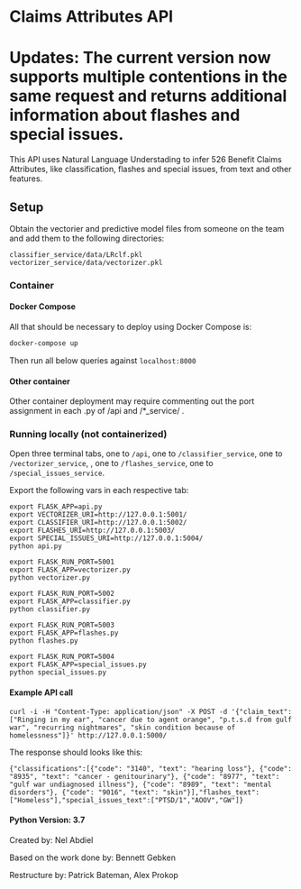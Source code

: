 # Claims Attributes API

# Updates: The current version now supports multiple contentions in the same request and returns additional information about flashes and special issues.

This API uses Natural Language Understading to infer 526 Benefit Claims Attributes, like classification, flashes and special issues, from text and other features.

## Setup

Obtain the vectorier and predictive model files from someone on the team and add them to the following directories:

```
classifier_service/data/LRclf.pkl
vectorizer_service/data/vectorizer.pkl
```

### Container

#### Docker Compose

All that should be necessary to deploy using Docker Compose is:

```bash
docker-compose up
```

Then run all below queries against `localhost:8000`

#### Other container

Other container deployment may require commenting out the port assignment in each .py of /api and /\*\_service/ .

### Running locally (not containerized)

Open three terminal tabs, one to `/api`, one to `/classifier_service`, one to `/vectorizer_service`, , one to `/flashes_service`, one to `/special_issues_service`.

Export the following vars in each respective tab:

```
export FLASK_APP=api.py
export VECTORIZER_URI=http://127.0.0.1:5001/
export CLASSIFIER_URI=http://127.0.0.1:5002/
export FLASHES_URI=http://127.0.0.1:5003/
export SPECIAL_ISSUES_URI=http://127.0.0.1:5004/
python api.py
```

```
export FLASK_RUN_PORT=5001
export FLASK_APP=vectorizer.py
python vectorizer.py
```

```
export FLASK_RUN_PORT=5002
export FLASK_APP=classifier.py
python classifier.py
```

```
export FLASK_RUN_PORT=5003
export FLASK_APP=flashes.py
python flashes.py
```

```
export FLASK_RUN_PORT=5004
export FLASK_APP=special_issues.py
python special_issues.py
```

#### Example API call

```
curl -i -H "Content-Type: application/json" -X POST -d '{"claim_text":["Ringing in my ear", "cancer due to agent orange", "p.t.s.d from gulf war", "recurring nightmares", "skin condition because of homelessness"]}' http://127.0.0.1:5000/
```

The response should looks like this:

```
{"classifications":[{"code": "3140", "text": "hearing loss"}, {"code": "8935", "text": "cancer - genitourinary"}, {"code": "8977", "text": "gulf war undiagnosed illness"}, {"code": "8989", "text": "mental disorders"}, {"code": "9016", "text": "skin"}],"flashes_text":["Homeless"],"special_issues_text":["PTSD/1","AOOV","GW"]}
```

#### Python Version: 3.7

Created by: Nel Abdiel

Based on the work done by: Bennett Gebken

Restructure by: Patrick Bateman, Alex Prokop

